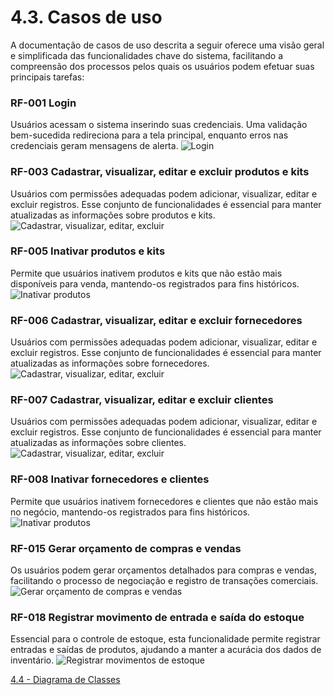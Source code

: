 # 4.3. Casos de uso
A documentação de casos de uso descrita a seguir oferece uma visão geral e simplificada das funcionalidades chave do sistema, facilitando a compreensão dos processos pelos quais os usuários podem efetuar suas principais tarefas:
### RF-001 Login
Usuários acessam o sistema inserindo suas credenciais. Uma validação bem-sucedida redireciona para a tela principal, enquanto erros nas credenciais geram mensagens de alerta.
![Login](images/usecase/usecase-login.png)

### RF-003 Cadastrar, visualizar, editar e excluir produtos e kits
Usuários com permissões adequadas podem adicionar, visualizar, editar e excluir registros. Esse conjunto de funcionalidades é essencial para manter atualizadas as informações sobre produtos e kits.
![Cadastrar, visualizar, editar, excluir](images/usecase/usecase-produtos.png)

### RF-005 Inativar produtos e kits
Permite que usuários inativem produtos e kits que não estão mais disponíveis para venda, mantendo-os registrados para fins históricos.
![Inativar produtos](images/usecase/usecase-inativarprodutosekits.png)

### RF-006 Cadastrar, visualizar, editar e excluir fornecedores
Usuários com permissões adequadas podem adicionar, visualizar, editar e excluir registros. Esse conjunto de funcionalidades é essencial para manter atualizadas as informações sobre fornecedores.
![Cadastrar, visualizar, editar, excluir](images/usecase/usecase-fornecedores.png)

### RF-007 Cadastrar, visualizar, editar e excluir clientes
Usuários com permissões adequadas podem adicionar, visualizar, editar e excluir registros. Esse conjunto de funcionalidades é essencial para manter atualizadas as informações sobre clientes.
![Cadastrar, visualizar, editar, excluir](images/usecase/usecase-clientes.png)

### RF-008 Inativar fornecedores e clientes
Permite que usuários inativem fornecedores e clientes que não estão mais no negócio, mantendo-os registrados para fins históricos.
![Inativar produtos](images/usecase/usecase-inativarcef.png)

### RF-015 Gerar orçamento de compras e vendas
Os usuários podem gerar orçamentos detalhados para compras e vendas, facilitando o processo de negociação e registro de transações comerciais.
![Gerar orçamento de compras e vendas](images/usecase/usecase-orcamento.png)

### RF-018 Registrar movimento de entrada e saída do estoque
Essencial para o controle de estoque, esta funcionalidade permite registrar entradas e saídas de produtos, ajudando a manter a acurácia dos dados de inventário.
![Registrar movimentos de estoque](images/usecase/usecase-movimentoestoque.png)


[4.4 - Diagrama de Classes](4.4-Banco-de-dados.md)
